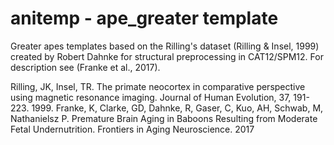 # anitemp - ape_greater template
Greater apes templates based on the Rilling's dataset (Rilling & Insel, 1999) created by Robert Dahnke for structural preprocessing in CAT12/SPM12.
For description see (Franke et al., 2017).

Rilling, JK, Insel, TR. The primate neocortex in comparative perspective using magnetic resonance imaging. Journal of Human Evolution, 37, 191-223. 1999.
Franke, K, Clarke, GD, Dahnke, R, Gaser, C, Kuo, AH, Schwab, M, Nathanielsz P. Premature Brain Aging in Baboons Resulting from Moderate Fetal Undernutrition. Frontiers in Aging Neuroscience. 2017
